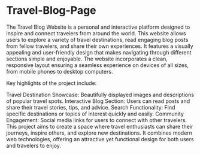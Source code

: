 # Travel-Blog-Page

The Travel Blog Website is a personal and interactive platform designed to inspire and connect travelers from around the world. This website allows users to explore a variety of travel destinations, read engaging blog posts from fellow travelers, and share their own experiences. It features a visually appealing and user-friendly design that makes navigating through different sections simple and enjoyable. The website incorporates a clean, responsive layout ensuring a seamless experience on devices of all sizes, from mobile phones to desktop computers.

Key highlights of the project include:

Travel Destination Showcase: Beautifully displayed images and descriptions of popular travel spots.
Interactive Blog Section: Users can read posts and share their travel stories, tips, and advice.
Search Functionality: Find specific destinations or topics of interest quickly and easily.
Community Engagement: Social media links for users to connect with other travelers.
This project aims to create a space where travel enthusiasts can share their journeys, inspire others, and explore new destinations. It combines modern web technologies, offering an attractive yet functional design for both users and travelers to enjoy.
